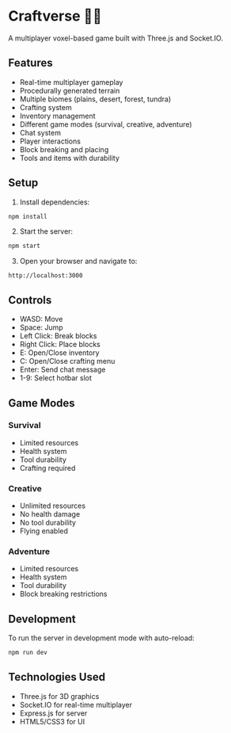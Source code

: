 # Craftverse 🏴‍☠️

A multiplayer voxel-based game built with Three.js and Socket.IO.

## Features

- Real-time multiplayer gameplay
- Procedurally generated terrain
- Multiple biomes (plains, desert, forest, tundra)
- Crafting system
- Inventory management
- Different game modes (survival, creative, adventure)
- Chat system
- Player interactions
- Block breaking and placing
- Tools and items with durability

## Setup

1. Install dependencies:
```bash
npm install
```

2. Start the server:
```bash
npm start
```

3. Open your browser and navigate to:
```
http://localhost:3000
```

## Controls

- WASD: Move
- Space: Jump
- Left Click: Break blocks
- Right Click: Place blocks
- E: Open/Close inventory
- C: Open/Close crafting menu
- Enter: Send chat message
- 1-9: Select hotbar slot

## Game Modes

### Survival
- Limited resources
- Health system
- Tool durability
- Crafting required

### Creative
- Unlimited resources
- No health damage
- No tool durability
- Flying enabled

### Adventure
- Limited resources
- Health system
- Tool durability
- Block breaking restrictions

## Development

To run the server in development mode with auto-reload:
```bash
npm run dev
```

## Technologies Used

- Three.js for 3D graphics
- Socket.IO for real-time multiplayer
- Express.js for server
- HTML5/CSS3 for UI
